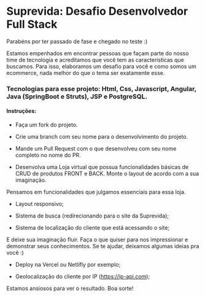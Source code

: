 # Suprevida: Desafio Desenvolvedor Full Stack

Parabéns por ter passado de fase e chegado no teste :)

Estamos empenhados em encontrar pessoas que façam parte do nosso time de tecnologia e acreditamos que você tem as características que buscamos. Para isso, elaboramos um desafio para você e como somos um ecommerce, nada melhor do que o tema ser exatamente esse.

### Tecnologias para esse projeto: Html, Css, Javascript, Angular, Java (SpringBoot e Struts), JSP e PostgreSQL.

#### Instruções:

- Faça um fork do projeto.

- Crie uma branch com seu nome para o desenvolvimento do projeto.

- Mande um Pull Request com o que desenvolveu com seu nome completo no nome do PR.

- Desenvolva uma Loja virtual que possua funcionalidades básicas de CRUD de produtos FRONT e BACK. Monte o layout de acordo com a sua imaginação.

Pensamos em funcionalidades que julgamos essenciais para essa loja.

- Layout responsivo;

- Sistema de busca (redirecionando para o site da Suprevida);

- Sistema de localização do cliente que está acessando o site;


E deixe sua imaginação fluir. Faça o que quiser para nos impressionar e demonstrar seus conhecimentos. Se te ajudar, deixamos algumas ideias pra você :)

- Deploy na Vercel ou Netlifly por exemplo;

- Geolocalização do cliente por IP (https://ip-api.com);


Estamos ansiosos para ver o resultado. Boa sorte!
